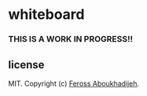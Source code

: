 # whiteboard

### THIS IS A WORK IN PROGRESS!!

## license

MIT. Copyright (c) [Feross Aboukhadijeh](http://feross.org).
